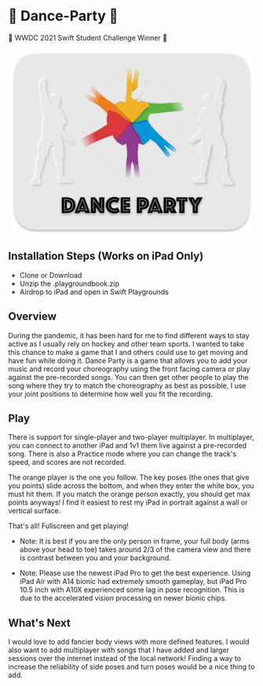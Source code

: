 #  Dance-Party 🎉
 WWDC 2021 Swift Student Challenge Winner 

 ![Dance Party](Code/Dance%20Party/PrivateResources/dancepartytitle.png)

## Installation Steps (Works on iPad Only)
- Clone or Download
- Unzip the .playgroundbook.zip
- Airdrop to iPad and open in Swift Playgrounds

 
 ## Overview
 
 During the pandemic, it has been hard for me to find different ways to stay active as I usually rely on hockey and other team sports.
 I wanted to take this chance to make a game that I and others could use to get moving and have fun while doing it. Dance Party is a game that allows you to add your music and record your choreography using the front facing camera or play against the pre-recorded songs. You can then get other people to play the song where they try to match the choreography
 as best as possible, I use your joint positions to determine how well you fit the recording.
 
 ## Play
 
 There is support for single-player and two-player multiplayer. In multiplayer, you can connect to another iPad and 1v1 them live against a pre-recorded song. There is also a Practice mode where you can change the track's speed, and scores are not recorded.
 
 The orange player is the one you follow. The key poses (the ones that give you points) slide across the bottom, and when they enter the white box, you must hit them. If you match the orange person exactly, you should get max points anyways! I find it easiest to rest my iPad in portrait against a wall or vertical surface.
 
 That's all! Fullscreen and get playing!
 
  - Note:
  It is best if you are the only person in frame, your full body (arms above your head to toe) takes around 2/3 of the camera view and there is contrast between you and your background.
 
  - Note:
  Please use the newest iPad Pro to get the best experience. Using iPad Air with A14 bionic had extremely smooth gameplay, but iPad Pro 10.5 inch with A10X experienced some lag in pose recognition. This is due to the accelerated vision processing on newer bionic chips.

 ## What's Next
 
 I would love to add fancier body views with more defined features. I would also want to add multiplayer with songs that I have added and larger sessions over the internet instead of the local network! Finding a way to increase the reliability of side poses and turn poses would be a nice thing to add.
